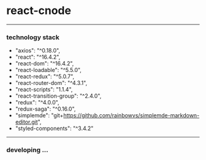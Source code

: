 # react-cnode
--------------------------------------------------
### technology stack
- "axios": "^0.18.0",
- "react": "^16.4.2",
- "react-dom": "^16.4.2",
- "react-loadable": "^5.5.0",
- "react-redux": "^5.0.7",
- "react-router-dom": "^4.3.1",
- "react-scripts": "1.1.4",
- "react-transition-group": "^2.4.0",
- "redux": "^4.0.0",
- "redux-saga": "^0.16.0",
- "simplemde": "git+https://github.com/rainbowvs/simplemde-markdown-editor.git",
- "styled-components": "^3.4.2"
--------------------------------------------------
### developing ...